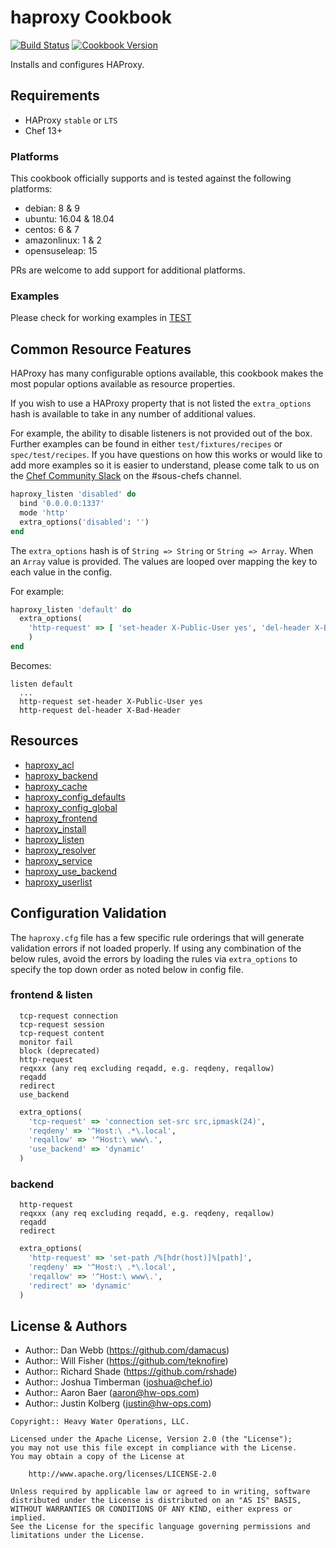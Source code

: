 # haproxy Cookbook

[![Build Status](https://img.shields.io/circleci/project/github/sous-chefs/haproxy/master.svg)](https://circleci.com/gh/sous-chefs/haproxy) [![Cookbook Version](https://img.shields.io/cookbook/v/haproxy.svg)](https://supermarket.chef.io/cookbooks/haproxy)

Installs and configures HAProxy.

## Requirements

* HAProxy `stable` or `LTS`
* Chef 13+

### Platforms

This cookbook officially supports and is tested against the following platforms:

* debian: 8 & 9
* ubuntu: 16.04 & 18.04
* centos: 6 & 7
* amazonlinux: 1 & 2
* opensuseleap: 15

PRs are welcome to add support for additional platforms.

### Examples

Please check for working examples in [TEST](./test/fixtures/cookbooks/test/)

## Common Resource Features

HAProxy has many configurable options available, this cookbook makes the most popular options available as resource properties.

If you wish to use a HAProxy property that is not listed the `extra_options` hash is available to take in any number of additional values.

For example, the ability to disable listeners is not provided out of the box. Further examples can be found in either `test/fixtures/recipes` or `spec/test/recipes`. If you have questions on how this works or would like to add more examples so it is easier to understand, please come talk to us on the [Chef Community Slack](http://community-slack.chef.io/) on the #sous-chefs channel.

```ruby
haproxy_listen 'disabled' do
  bind '0.0.0.0:1337'
  mode 'http'
  extra_options('disabled': '')
end
```

The `extra_options` hash is of `String => String` or `String => Array`. When an `Array` value is provided. The values are looped over mapping the key to each value in the config.

For example:

```ruby
haproxy_listen 'default' do
  extra_options(
    'http-request' => [ 'set-header X-Public-User yes', 'del-header X-Bad-Header' ]
    )
end
```

Becomes:

```
listen default
  ...
  http-request set-header X-Public-User yes
  http-request del-header X-Bad-Header
```

## Resources

* [haproxy_acl](https://github.com/sous-chefs/haproxy/tree/master/documentation/haproxy_acl)
* [haproxy_backend](https://github.com/sous-chefs/haproxy/tree/master/documentation/haproxy_backend)
* [haproxy_cache](https://github.com/sous-chefs/haproxy/tree/master/documentation/haproxy_cache)
* [haproxy_config_defaults](https://github.com/sous-chefs/haproxy/tree/master/documentation/haproxy_config_defaults)
* [haproxy_config_global](https://github.com/sous-chefs/haproxy/tree/master/documentation/haproxy_config_global)
* [haproxy_frontend](https://github.com/sous-chefs/haproxy/tree/master/documentation/haproxy_frontend)
* [haproxy_install](https://github.com/sous-chefs/haproxy/tree/master/documentation/haproxy_install)
* [haproxy_listen](https://github.com/sous-chefs/haproxy/tree/master/documentation/haproxy_listen)
* [haproxy_resolver](https://github.com/sous-chefs/haproxy/tree/master/documentation/haproxy_resolver)
* [haproxy_service](https://github.com/sous-chefs/haproxy/tree/master/documentation/haproxy_service)
* [haproxy_use_backend](https://github.com/sous-chefs/haproxy/tree/master/documentation/haproxy_use_backend)
* [haproxy_userlist](https://github.com/sous-chefs/haproxy/tree/master/documentation/haproxy_userlist)

## Configuration Validation

The `haproxy.cfg` file has a few specific rule orderings that will generate validation errors if not loaded properly. If using any combination of the below rules, avoid the errors by loading the rules via `extra_options` to specify the top down order as noted below in config file.

### frontend & listen

```
  tcp-request connection
  tcp-request session
  tcp-request content
  monitor fail
  block (deprecated)
  http-request
  reqxxx (any req excluding reqadd, e.g. reqdeny, reqallow)
  reqadd
  redirect
  use_backend
```

```ruby
  extra_options(
    'tcp-request' => 'connection set-src src,ipmask(24)',
    'reqdeny' => '^Host:\ .*\.local',
    'reqallow' => '^Host:\ www\.',
    'use_backend' => 'dynamic'
  )
```

### backend

```
  http-request
  reqxxx (any req excluding reqadd, e.g. reqdeny, reqallow)
  reqadd
  redirect
```

```ruby
  extra_options(
    'http-request' => 'set-path /%[hdr(host)]%[path]',
    'reqdeny' => '^Host:\ .*\.local',
    'reqallow' => '^Host:\ www\.',
    'redirect' => 'dynamic'
  )
```

## License & Authors

* Author:: Dan Webb (<https://github.com/damacus>)
* Author:: Will Fisher (<https://github.com/teknofire>)
* Author:: Richard Shade (<https://github.com/rshade>)
* Author:: Joshua Timberman ([joshua@chef.io](mailto:joshua@chef.io))
* Author:: Aaron Baer ([aaron@hw-ops.com](mailto:aaron@hw-ops.com))
* Author:: Justin Kolberg ([justin@hw-ops.com](mailto:justin@hw-ops.com))

```text
Copyright:: Heavy Water Operations, LLC.

Licensed under the Apache License, Version 2.0 (the "License");
you may not use this file except in compliance with the License.
You may obtain a copy of the License at

    http://www.apache.org/licenses/LICENSE-2.0

Unless required by applicable law or agreed to in writing, software
distributed under the License is distributed on an "AS IS" BASIS,
WITHOUT WARRANTIES OR CONDITIONS OF ANY KIND, either express or implied.
See the License for the specific language governing permissions and
limitations under the License.
```
